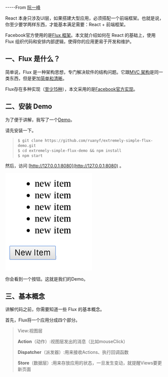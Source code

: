 -----From [阮一峰](http://www.ruanyifeng.com/)

React 本身只涉及UI层，如果搭建大型应用，必须搭配一个前端框架。也就是说，你至少要学两样东西，才能基本满足需要：React + 前端框架。

Facebook官方使用的是[Flux 框架](https://facebook.github.io/flux/)。本文就介绍如何在 React 的基础上，使用 Flux 组织代码和安排内部逻辑，使得你的应用更易于开发和维护。

## 一、Flux 是什么？

简单说，Flux 是一种架构思想，专门解决软件的结构问题。它跟[MVC 架构](http://www.ruanyifeng.com/blog/2007/11/mvc.html)是同一类东西，但是更加[简单和清晰](http://www.infoq.com/news/2014/05/facebook-mvc-flux)。

Flux存在多种实现（[至少15种](https://github.com/voronianski/flux-comparison)），本文采用的是[Facebook官方实现](https://github.com/facebook/flux)。

## 二、安装 Demo

为了便于讲解，我写了一个[Demo](https://github.com/ruanyf/extremely-simple-flux-demo)。

请先安装一下。

> ```
> $ git clone https://github.com/ruanyf/extremely-simple-flux-demo.git
> $ cd extremely-simple-flux-demo && npm install
> $ npm start
> ```

然后，访问 [http://127.0.0.1:8080](http://127.0.0.1:8080) 。

![](/assets/bg2016011502.png)

你会看到一个按钮。这就是我们的Demo。

## 三、基本概念

讲解代码之前，你需要知道一些 Flux 的基本概念。

首先，Flux将一个应用分成四个部分。

> View:视图层
>
> **Action**（动作）:视图层发出的消息（比如mouseClick）
>
> **Dispatcher**（派发器）:用来接收Actions、执行回调函数
>
> **Store**（数据层）:用来存放应用的状态，一旦发生变动，就提醒Views要更新页面



